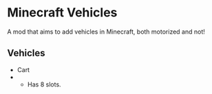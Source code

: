 # Minecraft Vehicles

A mod that aims to add vehicles in Minecraft, both motorized and not!

## Vehicles

- Cart
- - Has 8 slots.
  
